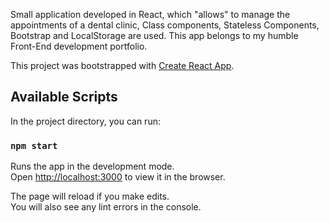 
Small application developed in React, which "allows" to manage the appointments of a dental clinic, Class components, Stateless Components, Bootstrap and LocalStorage are used.  This app belongs to my humble Front-End development portfolio.

This project was bootstrapped with [Create React App](https://github.com/facebook/create-react-app).

## Available Scripts

In the project directory, you can run:

### `npm start`

Runs the app in the development mode.<br />
Open [http://localhost:3000](http://localhost:3000) to view it in the browser.

The page will reload if you make edits.<br />
You will also see any lint errors in the console.


